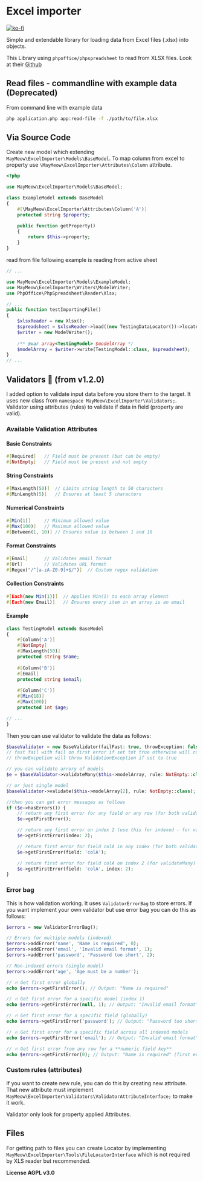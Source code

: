 # Excel importer

[![ko-fi](https://ko-fi.com/img/githubbutton_sm.svg)](https://ko-fi.com/D1D5DMOTA)

Simple and extendable library for loading data from Excel files (.xlsx) into objects.

This Library using `phpoffice/phpspreadsheet` to read from XLSX files. Look at their [Github](https://github.com/PHPOffice/PhpSpreadsheet)

## Read files - commandline with example data (Deprecated)

From command line with example data

```bash
php application.php app:read-file -f ./path/to/file.xlsx
```

## Via Source Code

Create new model which extending `MayMeow\ExcelImporter\Models\BaseModel`. To map column from excel to property use
`\MayMeow\ExcelImporter\Attributes\Column` attribute.

```php
<?php

use MayMeow\ExcelImporter\Models\BaseModel;

class ExampleModel extends BaseModel
{
    #[\MayMeow\ExcelImporter\Attributes\Column('A')]
    protected string $property;

    public function getProperty()
    {
        return $this->property;
    }
}
```

read from file following example is reading from active sheet

```php
// ...

use MayMeow\ExcelImporter\Models\ExampleModel;
use MayMeow\ExcelImporter\Writers\ModelWriter;
use PhpOffice\PhpSpreadsheet\Reader\Xlsx;

// ...
public function testImportingFile()
{
    $xlsxReader = new Xlsx();
    $spreadsheet = $xlsxReader->load((new TestingDataLocator())->locateExcelFile());
    $writer = new ModelWriter();
    
    /** @var array<TestingModel> $modelArray */
    $modelArray = $writer->write(TestingModel::class, $spreadsheet);
}
// ...
```

## Validators :tada: (from v1.2.0)

I added option to validate input data before you store them to the target. It uses new class from `namespace MayMeow\ExcelImporter\Validators;`. Validator using attributes (rules) to validate if data in field (property are valid).

### Available Validation Attributes

#### Basic Constraints
```php
#[Required]   // Field must be present (but can be empty)
#[NotEmpty]   // Field must be present and not empty
```

#### String Constraints
```php
#[MaxLength(50)]  // Limits string length to 50 characters
#[MinLength(5)]   // Ensures at least 5 characters
```

#### Numerical Constraints
```php
#[Min(1)]     // Minimum allowed value
#[Max(100)]   // Maximum allowed value
#[Between(1, 10)] // Ensures value is between 1 and 10
```

#### Format Constraints
```php
#[Email]      // Validates email format
#[Url]        // Validates URL format
#[Regex("/^[a-zA-Z0-9]+$/")]  // Custom regex validation
```

#### Collection Constraints
```php
#[Each(new Min(1))]  // Applies Min(1) to each array element
#[Each(new Email)]   // Ensures every item in an array is an email
```

#### Example

```php
class TestingModel extends BaseModel
{
    #[Column('A')]
    #[NotEmpty]
    #[MaxLength(50)]
    protected string $name;
    
    #[Column('B')]
    #[Email]
    protected string $email;
    
    #[Column('C')]
    #[Min(18)]
    #[Max(100)]
    protected int $age;

// ...
}
```

Then you can use validator to validate the data as follows:

```php
$baseValidator = new BaseValidator(failFast: true, throwException: false);
// fast fail with fail on first error if set tot true otherwise will continue until end and return ValidatorBag
// throwExcpetion will throw ValidationException if set to true

// you can validate arrory of models
$e = $baseValidator->validateMany($this->modelArray, rule: NotEmpty::class);

// or just single model
$baseValidator->validate($this->modelArray[2], rule: NotEmpty::class);

//then you can get error messages as follows
if ($e->hasErrors()) {
    // return any first error for any field or any row (for both validate and validateMany)
    $e->getFirstError(); 

    // return any first error on index 2 (use this for indexed - for validateMany)
    $e->getFirstError(index: 2); 

    // return first error for field colA in any index (for both validate and validateMany)
    $e->getFirstError(field: 'colA'); 

    // return first error for field colA on index 2 (for validateMany)
    $e->getFirstError(field: 'colA', index: 2); 
}
```

### Error bag

This is how validation working. It uses `ValidatorErrorBag` to store errors. If you want implement your own validator but use error bag you can do this as follows:

```php
$errors = new ValidatorErrorBag();

// Errors for multiple models (indexed)
$errors->addError('name', 'Name is required', 0);
$errors->addError('email', 'Invalid email format', 1);
$errors->addError('password', 'Password too short', 2);

// Non-indexed errors (single model)
$errors->addError('age', 'Age must be a number');

// 🔥 Get first error globally
echo $errors->getFirstError(); // Output: "Name is required"

// 🔥 Get first error for a specific model (index 1)
echo $errors->getFirstError(null, 1); // Output: "Invalid email format"

// 🔥 Get first error for a specific field (globally)
echo $errors->getFirstError('password'); // Output: "Password too short"

// 🔥 Get first error for a specific field across all indexed models
echo $errors->getFirstError('email'); // Output: "Invalid email format"

// 🔥 Get first error from any row for a **numeric field key**
echo $errors->getFirstError(0); // Output: "Name is required" (first error from index 0)
```

### Custom rules (attributes)

If you want to create new rule, you can do this by creating new attribute. That new attribute must implement `MayMeow\ExcelImporter\Validators\ValidatorAttributeInterface;` to make it work.

Validator only look for property applied Attributes.

## Files

For getting path to files you can create Locator by implementing `MayMeow\ExcelImporter\Tools\FileLocatorInterface` which
is not required by XLS reader but recommended.

__License AGPL v3.0__
